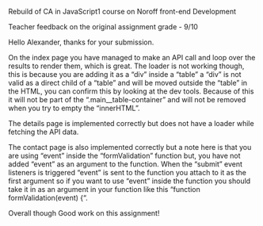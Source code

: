 Rebuild of CA in JavaScript1 course on Noroff front-end Development

Teacher feedback on the original assignment grade - 9/10

Hello Alexander, thanks for your submission. 

On the index page you have managed to make an API call and loop over the results to render them, which is great. The loader is not working though, this is because you are adding it as a “div” inside a “table” a “div” is not valid as a direct child of a “table” and will be moved outside the “table” in the HTML, you can confirm this by looking at the dev tools. Because of this it will not be part of the “.main__table-container” and will not be removed when you try to empty the “innerHTML”. 

The details page is implemented correctly but does not have a loader while fetching the API data.  

The contact page is also implemented correctly but a note here is that you are using “event” inside the “formValidation” function but, you have not added “event” as an argument to the function. When the “submit” event listeners is triggered “event” is sent to the function you attach to it as the first argument so if you want to use “event” inside the function you should take it in as an argument in your function like this “function formValidation(event) {“. 

Overall though Good work on this assignment!
